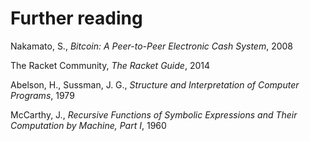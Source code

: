 # Further reading

Nakamato, S., _Bitcoin: A Peer-to-Peer Electronic Cash System_, 2008

The Racket Community, _The Racket Guide_, 2014

Abelson, H., Sussman, J. G., _Structure and Interpretation of Computer Programs_, 1979

McCarthy, J., _Recursive Functions of Symbolic Expressions and Their Computation by Machine, Part I_, 1960
